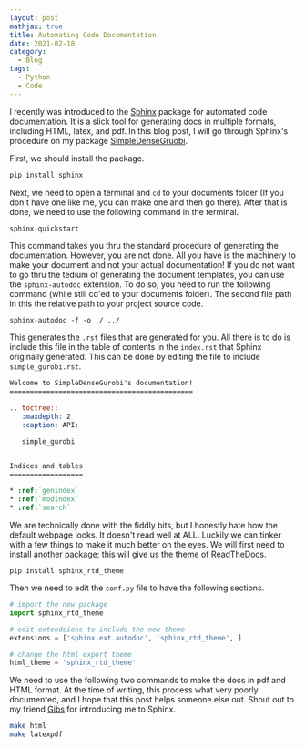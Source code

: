 ```yaml
---
layout: post
mathjax: true
title: Automating Code Documentation 
date: 2021-02-18
category:
  - Blog
tags:
  - Python
  - Code
---
```


I recently was introduced to the [Sphinx](https://www.sphinx-doc.org/en/master/) package for automated code documentation. It is a slick tool for generating docs in multiple formats, including HTML, latex, and pdf. In this blog post, I will go through Sphinx's procedure on my package [SimpleDenseGruobi](https://github.com/DKenefake/SimpleDenseGurobi). 
 
First, we should install the package.

```bash
pip install sphinx
```

Next, we need to open a terminal and ```cd``` to your documents folder (If you don't have one like me, you can make one and then go there). After that is done, we need to use the following command in the terminal.

```bash
sphinx-quickstart
```

This command takes you thru the standard procedure of generating the documentation. However, you are not done. All you have is the machinery to make your document and not your actual documentation! If you do not want to go thru the tedium of generating the document templates, you can use the ```sphinx-autodoc``` extension. To do so, you need to run the following command (while still cd'ed to your documents folder). The second file path in this the relative path to your project source code. 

```
sphinx-autodoc -f -o ./ ../
```

This generates the ```.rst``` files that are generated for you. All there is to do is include this file in the table of contents in the ```index.rst``` that Sphinx originally generated. This can be done by editing the file to include ```simple_gurobi.rst```.

``` rst
Welcome to SimpleDenseGurobi's documentation!
=============================================

.. toctree::
   :maxdepth: 2
   :caption: API:

   simple_gurobi


Indices and tables
==================

* :ref:`genindex`
* :ref:`modindex`
* :ref:`search`
```

We are technically done with the fiddly bits, but I honestly hate how the default webpage looks. It doesn't read well at ALL. Luckily we can tinker with a few things to make it much better on the eyes. We will first need to install another package; this will give us the theme of ReadTheDocs.  

```
pip install sphinx_rtd_theme
```

Then we need to edit the ```conf.py``` file to have the following sections.

```python
# import the new package
import sphinx_rtd_theme

# edit extendsions to include the new theme
extensions = ['sphinx.ext.autodoc', 'sphinx_rtd_theme', ]

# change the html export theme
html_theme = 'sphinx_rtd_theme'
```

We need to use the following two commands to make the docs in pdf and HTML format. At the time of writing, this process what very poorly documented, and I hope that this post helps someone else out. Shout out to my friend [Gibs](https://github.com/gibsramen) for introducing me to Sphinx.

```bash 
make html
make latexpdf
```


